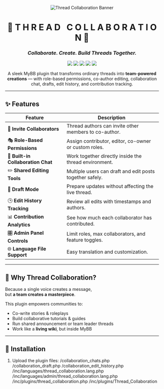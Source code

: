 <div align="center">

<img src="https://i.ibb.co/ZzNHkzKK/d25872c7-6a96-45bf-8da5-fd74691ae502.jpg" alt="Thread Collaboration Banner">

# 💎 **T H R E A D &nbsp; C O L L A B O R A T I O N** 💎  
### _Collaborate. Create. Build Threads Together._

<p align="center">
  <a href="#"><img src="https://img.shields.io/badge/MyBB-1.8.x-blue?style=for-the-badge"></a>
  <a href="#"><img src="https://img.shields.io/badge/Plugin-Thread%20Collaboration-purple?style=for-the-badge"></a>
  <a href="#"><img src="https://img.shields.io/badge/License-MIT-green?style=for-the-badge"></a>
  <a href="#"><img src="https://img.shields.io/badge/Status-Stable-success?style=for-the-badge"></a>
  <a href="#"><img src="https://img.shields.io/badge/Contributions-Welcome-ff69b4?style=for-the-badge"></a>
</p>

A sleek MyBB plugin that transforms ordinary threads into **team-powered creations** — with role-based permissions, co-author editing, collaboration chat, drafts, edit history, and contribution tracking.

</div>

---

## ✨ Features

| Feature | Description |
|--------|-------------|
| 👥 **Invite Collaborators** | Thread authors can invite other members to co-author. |
| 🎭 **Role-Based Permissions** | Assign contributor, editor, co-owner or custom roles. |
| 💬 **Built-in Collaboration Chat** | Work together directly inside the thread environment. |
| ✏️ **Shared Editing Tools** | Multiple users can draft and edit posts together safely. |
| 📝 **Draft Mode** | Prepare updates without affecting the live thread. |
| 🕒 **Edit History Tracking** | Review all edits with timestamps and authors. |
| 📊 **Contribution Analytics** | See how much each collaborator has contributed. |
| 🎛️ **Admin Panel Controls** | Limit roles, max collaborators, and feature toggles. |
| 🌐 **Language File Support** | Easy translation and customization. |

---

## 💎 Why Thread Collaboration?

Because a single voice creates a message,  
but **a team creates a masterpiece**.

This plugin empowers communities to:

- Co-write stories & roleplays  
- Build collaborative tutorials & guides  
- Run shared announcement or team leader threads  
- Work like a **living wiki**, but inside MyBB  

---

## 🚀 Installation

1. Upload the plugin files:
/collaboration_chats.php
/collaboration_draft.php
/collaboration_edit_history.php
/inc/languages/thread_collaboration.lang.php
/inc/languages/admin/thread_collaboration.lang.php
/inc/plugins/thread_collaboration.php
/inc/plugins/Thread_Collaboration
